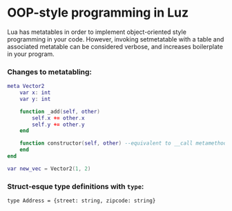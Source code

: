 # OOP-style programming in Luz
Lua has metatables in order to implement object-oriented style programming in your code. However, invoking setmetatable with a table and associated metatable can be considered verbose, and increases boilerplate in your program.

### Changes to metatabling:
```lua
meta Vector2
    var x: int
    var y: int

    function _add(self, other)
        self.x += other.x
        self.y += other.y
    end

    function constructor(self, other) --equivalent to __call metamethod 
    end
end

var new_vec = Vector2(1, 2)
```

### Struct-esque type definitions with `type`:
```
type Address = {street: string, zipcode: string}
```